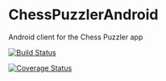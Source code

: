 # ChessPuzzlerAndroid
Android client for the Chess Puzzler app

[![Build Status](https://travis-ci.org/gdimitris/ChessPuzzlerAndroid.svg?branch=master)](https://travis-ci.org/gdimitris/ChessPuzzlerAndroid)


[![Coverage Status](https://coveralls.io/repos/github/gdimitris/ChessPuzzlerAndroid/badge.svg?branch=master)](https://coveralls.io/github/gdimitris/ChessPuzzlerAndroid?branch=master)
